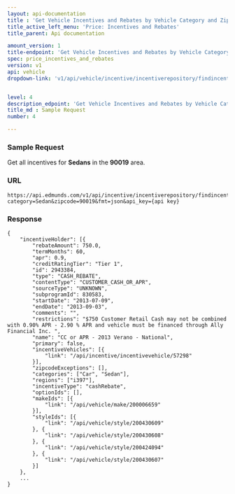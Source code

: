 ```yaml
---
layout: api-documentation
title : 'Get Vehicle Incentives and Rebates by Vehicle Category and Zipcode'
title_active_left_menu: 'Price: Incentives and Rebates'
title_parent: Api documentation

amount_version: 1
title-endpoint: 'Get Vehicle Incentives and Rebates by Vehicle Category and Zipcode'
spec: price_incentives_and_rebates
version: v1
api: vehicle
dropdown-link: 'v1/api/vehicle/incentive/incentiverepository/findincentivesbycategoryandzipcode'


level: 4
description_edpoint: 'Get Vehicle Incentives and Rebates by Vehicle Category and Zipcode'
title_md : Sample Request
number: 4

---
```


### Sample Request

Get all incentives for **Sedans** in the **90019** area.

### URL

	https://api.edmunds.com/v1/api/incentive/incentiverepository/findincentivesbycategoryandzipcode?category=Sedan&zipcode=90019&fmt=json&api_key={api key}

### Response

	{
	    "incentiveHolder": [{
	        "rebateAmount": 750.0,
	        "termMonths": 60,
	        "apr": 0.9,
	        "creditRatingTier": "Tier 1",
	        "id": 2943384,
	        "type": "CASH_REBATE",
	        "contentType": "CUSTOMER_CASH_OR_APR",
	        "sourceType": "UNKNOWN",
	        "subprogramId": 830583,
	        "startDate": "2013-07-09",
	        "endDate": "2013-09-03",
	        "comments": "",
	        "restrictions": "$750 Customer Retail Cash may not be combined with 0.90% APR - 2.90 % APR and vehicle must be financed through Ally Financial Inc. ",
	        "name": "CC or APR - 2013 Verano - National",
	        "primary": false,
	        "incentiveVehicles": [{
	            "link": "/api/incentive/incentivevehicle/57298"
	        }],
	        "zipcodeExceptions": [],
	        "categories": ["Car", "Sedan"],
	        "regions": ["i397"],
	        "incentiveType": "cashRebate",
	        "optionIds": [],
	        "makeIds": [{
	            "link": "/api/vehicle/make/200006659"
	        }],
	        "styleIds": [{
	            "link": "/api/vehicle/style/200430609"
	        }, {
	            "link": "/api/vehicle/style/200430608"
	        }, {
	            "link": "/api/vehicle/style/200424094"
	        }, {
	            "link": "/api/vehicle/style/200430607"
	        }]
	    },
		...
	}